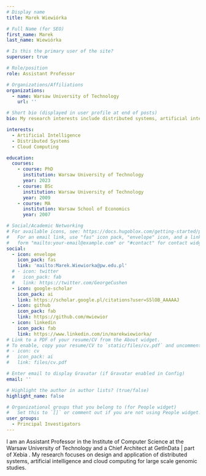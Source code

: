 ```yaml
---
# Display name
title: Marek Wiewiórka

# Full Name (for SEO)
first_name: Marek 
last_name: Wiewiórka

# Is this the primary user of the site?
superuser: true

# Role/position
role: Assistant Professor

# Organizations/Affiliations
organizations:
  - name: Warsaw University of Technology
    url: ''

# Short bio (displayed in user profile at end of posts)
bio: My research interests include distributed systems, artificial intelligence, cloud computing, and their applications in large-scale genomic studies.

interests:
  - Artificial Intelligence
  - Distributed Systems
  - Cloud Computing

education:
  courses:
    - course: PhD 
      institution: Warsaw University of Technology
      year: 2023
    - course: BSc
      institution: Warsaw University of Technology
      year: 2009
    - course: MA
      institution: Warsaw School of Economics
      year: 2007

# Social/Academic Networking
# For available icons, see: https://docs.hugoblox.com/getting-started/page-builder/#icons
#   For an email link, use "fas" icon pack, "envelope" icon, and a link in the
#   form "mailto:your-email@example.com" or "#contact" for contact widget.
social:
  - icon: envelope
    icon_pack: fas
    link: 'mailto:Marek.Wiewiorka@pw.edu.pl'
  # - icon: twitter
  #   icon_pack: fab
  #   link: https://twitter.com/GeorgeCushen
  - icon: google-scholar
    icon_pack: ai
    link: https://scholar.google.pl/citations?user=S5lOB_AAAAAJ
  - icon: github
    icon_pack: fab
    link: https://github.com/mwiewior
  - icon: linkedin
    icon_pack: fab
    link: https://www.linkedin.com/in/marekwiewiorka/
# Link to a PDF of your resume/CV from the About widget.
# To enable, copy your resume/CV to `static/files/cv.pdf` and uncomment the lines below.
# - icon: cv
#   icon_pack: ai
#   link: files/cv.pdf

# Enter email to display Gravatar (if Gravatar enabled in Config)
email: ''

# Highlight the author in author lists? (true/false)
highlight_name: false

# Organizational groups that you belong to (for People widget)
#   Set this to `[]` or comment out if you are not using People widget.
user_groups:
  - Principal Investigators
---
```


I am an Assistant Professor in the Institute of Computer Science at the Warsaw University of Technology and a Chief Architect at GetInData | part of Xebia . My research focuses on design and application of distributed systems, artificial intelligence and cloud computing for large scale genomic studies.